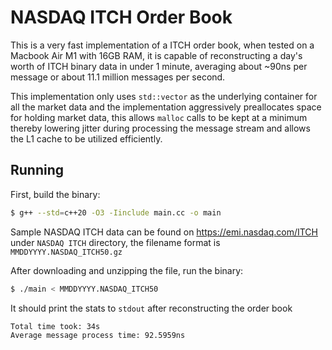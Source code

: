 # NASDAQ ITCH Order Book

This is a very fast implementation of a ITCH order book, when tested on a Macbook Air M1 with 16GB RAM, it is capable of reconstructing a day's worth of ITCH binary data in under 1 minute, averaging about ~90ns per message or about 11.1 million messages per second.

This implementation only uses `std::vector` as the underlying container for all the market data and the implementation aggressively preallocates space for holding market data, this allows `malloc` calls to be kept at a minimum thereby lowering jitter during processing the message stream and allows the L1 cache to be utilized efficiently.


## Running
First, build the binary:

```sh
$ g++ --std=c++20 -O3 -Iinclude main.cc -o main
```

Sample NASDAQ ITCH data can be found on <https://emi.nasdaq.com/ITCH> under `NASDAQ ITCH` directory, the filename format is `MMDDYYYY.NASDAQ_ITCH50.gz`

After downloading and unzipping the file, run the binary:
```sh
$ ./main < MMDDYYYY.NASDAQ_ITCH50
```

It should print the stats to `stdout` after reconstructing the order book

```
Total time took: 34s
Average message process time: 92.5959ns
```